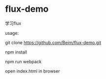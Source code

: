 # flux-demo
学习flux

usage:

git clone https://github.com/Beim/flux-demo.git

npm install

npm run webpack

open index.html in browser
